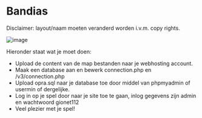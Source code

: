 # Bandias

Disclaimer: layout/naam moeten veranderd worden i.v.m. copy rights.


![image](https://user-images.githubusercontent.com/53276844/115152887-6e786800-a073-11eb-9a5c-fb0c50b0ccdb.png)



Hieronder staat wat je moet doen:


- Upload de content van de map bestanden naar je webhosting account.
- Maak een database aan en bewerk connection.php en /v3/connection.php
- Upload opra.sql naar je database toe door middel van phpmyadmin of usermin of dergelijke.
- Log in op je spel door naar je site toe te gaan, inlog gegevens zijn admin en wachtwoord gionet112
- Veel plezier met je spel!





